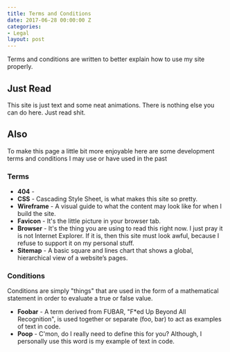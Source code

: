 ```yaml
---
title: Terms and Conditions
date: 2017-06-28 00:00:00 Z
categories:
- Legal
layout: post
---
```


Terms and conditions are written to better explain how to use my site properly.

## Just Read

This site is just text and some neat animations. There is nothing else you can do here. Just read shit.

## Also

To make this page a little bit more enjoyable here are some development terms and conditions I may use or have used in the past

### Terms

- __404__ -
- __CSS__ - Cascading Style Sheet, is what makes this site so pretty.
- __Wireframe__ - A visual guide to what the content may look like for when I build the site.
- __Favicon__ - It's the little picture in your browser tab.
- __Browser__ - It's the thing you are using to read this right now. I just pray it is not Internet Explorer. If it is, then this site must look awful, because I refuse to support it on my personal stuff.
- __Sitemap__ - A basic square and lines chart that shows a global, hierarchical view of a website’s pages.

### Conditions

Conditions are simply "things" that are used in the form of a mathematical statement in order to evaluate a true or false value.

- __Foobar__ - A term derived from FUBAR, "F*ed Up Beyond All Recognition", is used together or separate (foo, bar) to act as examples of text in code.
- __Poop__ - C'mon, do I really need to define this for you? Although, I personally use this word is my example of text in code.
